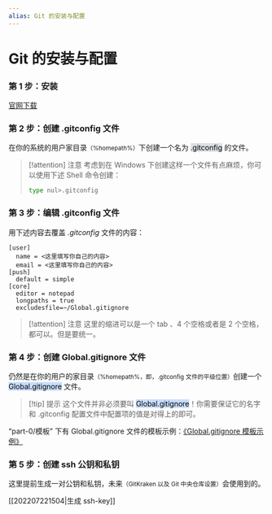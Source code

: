 ```yaml
---
alias: Git 的安装与配置
---
```


# Git 的安装与配置

### 第 1 步：安装

[官网下载](https://git-scm.com/downloads)

### 第 2 步：创建 .gitconfig 文件

在你的系统的用户家目录<small>（%homepath%）</small>下创建一个名为 <mark style="background: #CACFD9A6;">.gitconfig</mark> 的文件。

> [!attention] 注意
> 考虑到在 Windows 下创建这样一个文件有点麻烦，你可以使用下述 Shell 命令创建：
> 
> ```sh
> type nul>.gitconfig
> ```

### 第 3 步：编辑 .gitconfig 文件

用下述内容去覆盖 _.gitconfig_ 文件的内容：

```text
[user]
  name = <这里填写你自己的内容>
  email = <这里填写你自己的内容>
[push]
  default = simple
[core]
  editor = notepad
  longpaths = true
  excludesfile=~/Global.gitignore
```

> [!attention] 注意
> 这里的缩进可以是一个 tab 、4 个空格或者是 2 个空格，都可以。但是要统一。

### 第 4 步：创建 Global.gitignore 文件

仍然是在你的用户的家目录<small>（%homepath%，即，.gitconfig 文件的平级位置）</small>创建一个 <mark style="background: #ADCCFFA6;">Global.gitignore</mark> 文件。

> [!tip] 提示
> 这个文件并非必须要叫 <mark style="background: #ADCCFFA6;">Global.gitignore</mark>！你需要保证它的名字和 .gitconfig 配置文件中配置项的值是对得上的即可。

“part-0/模板” 下有 Global.gitignore 文件的模板示例：[《Global.gitignore 模板示例》](Global.gitignore.md)

### 第 5 步：创建 ssh 公钥和私钥

这里提前生成一对公钥和私钥，未来<small>（GitKraken 以及 Git 中央仓库设置）</small>会使用到的。

[[202207221504|生成 ssh-key]]





